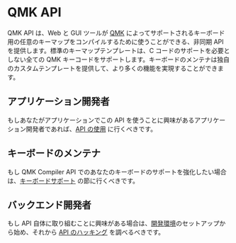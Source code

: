 # QMK API

<!---
  original document: 0.13.15:docs/api_overview.md
  git diff 0.13.15 HEAD -- docs/api_overview.md | cat
-->

QMK API は、Web と GUI ツールが [QMK](https://qmk.fm/) によってサポートされるキーボード用の任意のキーマップをコンパイルするために使うことができる、非同期 API を提供します。標準のキーマップテンプレートは、C コードのサポートを必要としない全ての QMK キーコードをサポートします。キーボードのメンテナは独自のカスタムテンプレートを提供して、より多くの機能を実現することができます。

## アプリケーション開発者

もしあなたがアプリケーションでこの API を使うことに興味があるアプリケーション開発者であれば、[API の使用](api_docs) に行くべきです。

## キーボードのメンテナ

もし QMK Compiler API でのあなたのキーボードのサポートを強化したい場合は、[キーボードサポート](reference_configurator_support) の節に行くべきです。

## バックエンド開発者

もし API 自体に取り組むことに興味がある場合は、[開発環境](api_development_environment)のセットアップから始め、それから [API のハッキング](api_development_overview) を調べるべきです。
